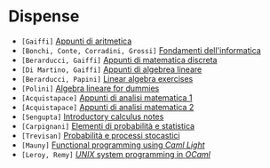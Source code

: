 # Dispense

- `[Gaiffi]` [Appunti di aritmetica]()
- `[Bonchi, Conte, Corradini, Grossi]` [Fondamenti dell'informatica]()
- `[Berarducci, Gaiffi]` [Appunti di matematica discreta]()
- `[Di Martino, Gaiffi]` [Appunti di algebrea lineare]()
- `[Berarducci, Papini]` [Linear algebra exercises]()
- `[Polini]` [Algebra lineare for dummies]()
- `[Acquistapace]` [Appunti di analisi matematica 1]()
- `[Acquistapace]` [Appunti di analisi matematica 2]()
- `[Sengupta]` [Introductory calculus notes]()
- `[Carpignani]` [Elementi di probabilità e statistica]()
- `[Trevisan]` [Probabilità e processi stocastici]()
- `[Mauny]` [Functional programming using *Caml Light*]()
- `[Leroy, Remy]` [*UNIX* system programming in *OCaml*]()
